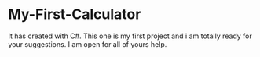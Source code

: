 # My-First-Calculator
It has created with C#. This one is my first project and i am totally ready for your suggestions. I am open for all of yours help.
